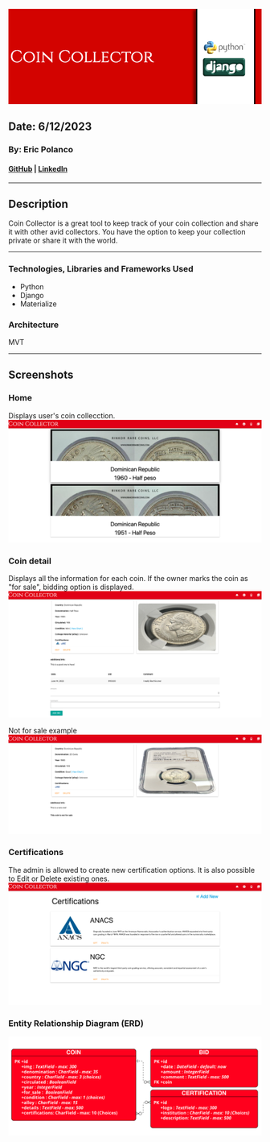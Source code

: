 ![Main](/main_app/static/images/readme/main.png)

## Date: 6/12/2023

### By: Eric Polanco

#### [GitHub](https://github.com/epolancot) | [LinkedIn](www.linkedin.com/in/epolancot) 

---
## **Description**
Coin Collector is a great tool to keep track of your coin collection and share it with other avid collectors. You have the option to keep your collection private or share it with the world.

---
### **Technologies, Libraries and Frameworks Used**
- Python
- Django
- Materialize

### Architecture 
MVT

---

## Screenshots

### Home
Displays user's coin collecction.
![Main](/main_app/static/images/readme/s1-home.png)

### Coin detail
Displays all the information for each coin. If the owner marks the coin as "for sale", bidding option is displayed.
![Detail](/main_app/static/images/readme/s2-coin-detail.png)

Not for sale example
![Detail](/main_app/static/images/readme/s2-coin-detail-b.png)


### Certifications
The admin is allowed to create new certification options. It is also possible to Edit or Delete existing ones.
![Certification](/main_app/static/images/readme/s3-certifications.png)


### Entity Relationship Diagram (ERD)
![ERD](/main_app/static/images/readme/ERD1.png)

